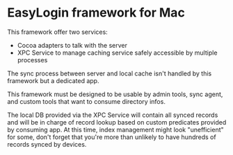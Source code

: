 # EasyLogin framework for Mac

This framework offer two services:
* Cocoa adapters to talk with the server
* XPC Service to manage caching service safely accessible by multiple processes

The sync process between server and local cache isn't handled by this framework but a dedicated app.

This framework must be designed to be usable by admin tools, sync agent, and custom tools that want to consume directory infos.

The local DB provided via the XPC Service will contain all synced records and will be in charge of record lookup based on custom predicates provided by consuming app. At this time, index management might look "unefficient" for some, don't forget that you're more than unlikely to have hundreds of records synced by devices.
